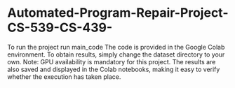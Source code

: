 # Automated-Program-Repair-Project-CS-539-CS-439-
To run the project run main_code
The code is provided in the Google Colab environment. To obtain results, simply change the dataset directory to your own. Note: GPU availability is mandatory for this project.
The results are also saved and displayed in the Colab notebooks, making it easy to verify whether the execution has taken place.
